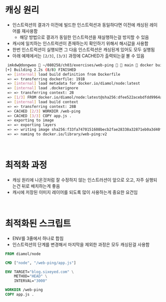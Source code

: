 # 캐싱 원리

- 인스트럭션의 결과가 이전에 빌드한 인스트럭션과 동일하다면 이전에 캐싱된 레이어를 재사용함
  - 해당 방법으로 결과가 동일한 인스트럭션을 재실행하는걸 방지할 수 있음
- 캐시에 일치하는 인스트럭션이 존재하는지 확인하기 위해서 해시값을 사용함
- 한번 인스트럭션이 실행되면 그 다음 인스트럭션은 캐싱된게 있어도 모두 실행됨
- 아래 예제에서는 `[2/3]`, `[3/3]` 과정에 CACHED가 출력되는걸 볼 수 있음

```bash
 imkdw@dongwoo  ~/080258/ch03/exercises/web-ping   main  docker build -t web-ping:v2 .
[+] Building 2.2s (8/8) FINISHED                                                                                                            docker:orbstack
 => [internal] load build definition from Dockerfile                                                                                                   0.0s
 => => transferring dockerfile: 191B                                                                                                                   0.0s
 => [internal] load metadata for docker.io/diamol/node:latest                                                                                          2.0s
 => [internal] load .dockerignore                                                                                                                      0.0s
 => => transferring context: 2B                                                                                                                        0.0s
 => [1/3] FROM docker.io/diamol/node:latest@sha256:dfee522acebdfdd9964aa9c88ebebd03a20b6dd573908347be3ebf52ac4879c8                                    0.0s
 => [internal] load build context                                                                                                                      0.0s
 => => transferring context: 28B                                                                                                                       0.0s
 => CACHED [2/3] WORKDIR /web-ping                                                                                                                     0.0s
 => CACHED [3/3] COPY app.js .                                                                                                                         0.0s
 => exporting to image                                                                                                                                 0.0s
 => => exporting layers                                                                                                                                0.0s
 => => writing image sha256:f33fa7470151608becb2fae28338a32871eb0a3d40fd6193c4f49bd4e453c6b3                                                           0.0s
 => => naming to docker.io/library/web-ping:v2                                                                                                         0.0s
```

<br>

# 최적화 과정

- 캐싱 원리에 나온것처럼 잘 수정하지 않는 인스트러션이 앞으로 오고, 자주 실행되는건 뒤로 배치하는게 좋음
- 캐시에 저장된 이미지 레이어를 되도록 많이 사용하는게 중요한 요건임

<br/>

# 최적화된 스크립트

- ENV를 3줄에서 하나로 합침
- 인스트럭션의 단계를 변경해서 마지막을 제외한 과정은 모두 캐싱된걸 사용함

```dockerfile
FROM diamol/node

CMD ["node", "/web-ping/app.js"]

ENV TARGET="blog.sixeyed.com" \
    METHOD="HEAD" \
    INTERVAL="3000"

WORKDIR /web-ping
COPY app.js .
```
